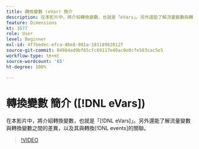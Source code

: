 ```yaml
---
title: 轉換變數 (eVar) 簡介
description: 在本影片中，將介紹轉換變數，也就是「eVars」。另外還能了解流量變數與轉換變數之間的差異，以及其與轉換事件的關聯。
feature: Dimensions
kt: 3577
role: User
level: Beginner
exl-id: 4f7bedec-efca-46e8-981a-18118982012f
source-git-commit: 84984ad9bf65cfc69117e40ac0e0cfe503cac5e5
workflow-type: tm+mt
source-wordcount: '65'
ht-degree: 100%

---
```


# 轉換變數 簡介 ([!DNL eVars])

在本影片中，將介紹轉換變數，也就是「[!DNL eVars]」。另外還能了解流量變數與轉換變數之間的差異，以及其與轉換[!DNL events]的關聯。

>[!VIDEO](https://video.tv.adobe.com/v/28759/?quality=12&learn=on)

